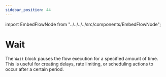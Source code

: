 ```yaml
---
sidebar_position: 44
---
```


import EmbedFlowNode from "../../../../src/components/EmbedFlowNode";

# Wait

The `Wait` block pauses the flow execution for a specified amount of time. This is useful for creating delays, rate limiting, or scheduling actions to occur after a certain period.

<EmbedFlowNode type="control_sleep" />
